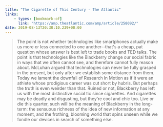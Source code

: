 ```yaml
---
title: "The Cigarette of This Century - The Atlantic"
links:
    - types: [bookmark-of]
      link: "https://amp.theatlantic.com/amp/article/258092/"
date: 2019-08-13T20:30:10.239+00:00
---
```


> The point is not whether technologies like smartphones actually make us more or less connected to one another--that's a cheap, pat question whose answer is best left to trade books and TED talks. The point is that technologies like the Blackberry change our social fabric in ways that we often cannot see, and therefore cannot fully reason about. McLuhan argued that technologies can never be fully grasped in the present, but only after we establish some distance from them. Today we lament the downfall of Research In Motion as if it were an athlete whose prodigious career was cut short by hubris. But perhaps the truth is even weirder than that. Ruined or not, Blackberry has left us with the most distinctive social tic since cigarettes. And cigarettes may be deadly and disgusting, but they're cool and chic too. Live or die this quarter, such will be the meaning of Blackberry in the long-term: the sensuous richness of the idea of new information at any moment, and the frothing, blooming world that spins unseen while we fondle our devices in search of something else.
